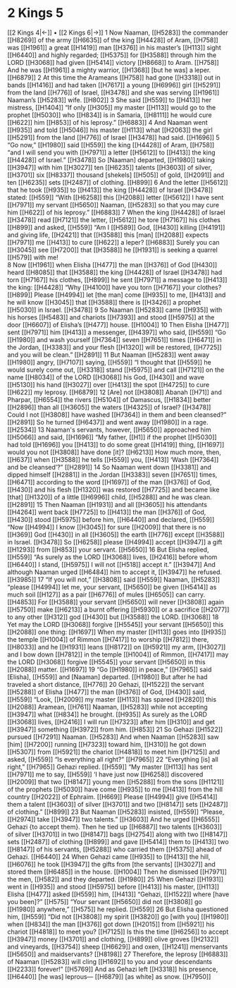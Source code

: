 # 2 Kings 5
[[2 Kings 4|←]] • [[2 Kings 6|→]]
1 Now Naaman, [[H5283]] the commander [[H8269]] of the army [[H6635]] of the king [[H4428]] of Aram, [[H758]] was [[H1961]] a great [[H1419]] man [[H376]] in his master’s [[H113]] sight [[H6440]] and highly regarded; [[H5375]] for [[H3588]] through him  the LORD [[H3068]] had given [[H5414]] victory [[H8668]] to Aram. [[H758]] And he was [[H1961]] a mighty warrior, [[H1368]] [but he was] a leper. [[H6879]] 
2 At this time the Arameans [[H758]] had gone [[H3318]] out in bands [[H1416]] and had taken [[H7617]] a young [[H6996]] girl [[H5291]] from the land [[H776]] of Israel, [[H3478]] and she was serving [[H1961]] Naaman’s [[H5283]] wife. [[H802]] 
3 She said [[H559]] to [[H413]] her mistress, [[H1404]] “If only [[H305]] my master [[H113]] would go to the prophet [[H5030]] who [[H834]] is in Samaria, [[H8111]] he would cure [[H622]] him [[H853]] of his leprosy.” [[H6883]] 
4 And Naaman went [[H935]] and told [[H5046]] his master [[H113]] what [[H2063]] the girl [[H5291]] from the land [[H776]] of Israel [[H3478]] had said. [[H1696]] 
5 “Go now,” [[H1980]] said [[H559]] the king [[H4428]] of Aram, [[H758]] “and I will send you with [[H7971]] a letter [[H5612]] to [[H413]] the king [[H4428]] of Israel.” [[H3478]] So [Naaman] departed, [[H1980]] taking [[H3947]] with him [[H3027]] ten [[H6235]] talents [[H3603]] of silver, [[H3701]] six [[H8337]] thousand [shekels] [[H505]] of gold, [[H2091]] and ten [[H6235]] sets [[H2487]] of clothing. [[H899]] 
6 And the letter [[H5612]] that he took [[H935]] to [[H413]] the king [[H4428]] of Israel [[H3478]] stated: [[H559]] “With [[H6258]] this [[H2088]] letter [[H5612]] I have sent [[H7971]] my servant [[H5650]] Naaman, [[H5283]] so that you may cure him [[H622]] of his leprosy.” [[H6883]] 
7 When the king [[H4428]] of Israel [[H3478]] read [[H7121]] the letter, [[H5612]] he tore [[H7167]] his clothes [[H899]] and asked, [[H559]] “Am I [[H589]] God, [[H430]] killing [[H4191]] and giving life, [[H2421]] that [[H3588]] this [man] [[H2088]] expects [[H7971]] me [[H413]] to cure [[H622]] a leper? [[H6883]] Surely you can [[H3045]] see [[H7200]] that [[H3588]] he [[H1931]] is seeking a quarrel [[H579]] with me!  
8 Now [[H1961]] when Elisha [[H477]] the man [[H376]] of God [[H430]] heard [[H8085]] that [[H3588]] the king [[H4428]] of Israel [[H3478]] had torn [[H7167]] his clothes, [[H899]] he sent [[H7971]] a message to [[H413]] the king: [[H4428]] “Why [[H4100]] have you torn [[H7167]] your clothes? [[H899]] Please [[H4994]] let [the man] come [[H935]] to me, [[H413]] and he will know [[H3045]] that [[H3588]] there is [[H3426]] a prophet [[H5030]] in Israel. [[H3478]] 
9 So Naaman [[H5283]] came [[H935]] with his horses [[H5483]] and chariots [[H7393]] and stood [[H5975]] at the door [[H6607]] of Elisha’s [[H477]] house. [[H1004]] 
10 Then Elisha [[H477]] sent [[H7971]] him [[H413]] a messenger, [[H4397]] who said, [[H559]] “Go [[H1980]] and wash yourself [[H7364]] seven [[H7651]] times [[H6471]] in the Jordan, [[H3383]] and your flesh [[H1320]] will be restored, [[H7725]] and you will be clean.” [[H2891]] 
11 But Naaman [[H5283]] went away [[H1980]] angry, [[H7107]] saying, [[H559]] “I thought that [[H559]] he would surely come out, [[H3318]] stand [[H5975]] and call [[H7121]] on the name [[H8034]] of the LORD [[H3068]] his God, [[H430]] and wave [[H5130]] his hand [[H3027]] over [[H413]] the spot [[H4725]] to cure [[H622]] my leprosy. [[H6879]] 
12 [Are] not [[H3808]] Abanah [[H71]] and Pharpar, [[H6554]] the rivers [[H5104]] of Damascus, [[H1834]] better [[H2896]] than all [[H3605]] the waters [[H4325]] of Israel? [[H3478]] Could I not [[H3808]] have washed [[H7364]] in them  and been cleansed?” [[H2891]] So he turned [[H6437]] and went away [[H1980]] in a rage. [[H2534]] 
13 Naaman's servants, however, [[H5650]] approached him [[H5066]] and said, [[H1696]] “My father, [[H1]] if the prophet [[H5030]] had told [[H1696]] you [[H413]] to do some great [[H1419]] thing, [[H1697]] would you not [[H3808]] have done [it]? [[H6213]] How much more, then, [[H637]] when [[H3588]] he tells [[H559]] you, [[H413]] ‘Wash [[H7364]] and be cleansed’?” [[H2891]] 
14 So Naaman went down [[H3381]] and dipped himself [[H2881]] in the Jordan [[H3383]] seven [[H7651]] times, [[H6471]] according to the word [[H1697]] of the man [[H376]] of God, [[H430]] and his flesh [[H1320]] was restored [[H7725]] and became like [that] [[H1320]] of a little [[H6996]] child, [[H5288]] and he was clean. [[H2891]] 
15 Then Naaman [[H1931]] and all [[H3605]] his attendants [[H4264]] went back [[H7725]] to [[H413]] the man [[H376]] of God, [[H430]] stood [[H5975]] before him, [[H6440]] and declared, [[H559]] “Now [[H4994]] I know [[H3045]] for sure [[H2009]] that there is no [[H369]] God [[H430]] in all [[H3605]] the earth [[H776]] except [[H3588]] in Israel. [[H3478]] So [[H6258]] please [[H4994]] accept [[H3947]] a gift [[H1293]] from [[H853]] your servant. [[H5650]] 
16 But Elisha replied, [[H559]] “As surely as the LORD [[H3068]] lives, [[H2416]] before whom [[H6440]] I stand, [[H5975]] I will not [[H518]] accept it.” [[H3947]] And although Naaman urged [[H6484]] him  to accept it, [[H3947]] he refused. [[H3985]] 
17 “If you will not,” [[H3808]] said [[H559]] Naaman, [[H5283]] “please [[H4994]] let me, your servant, [[H5650]] be given [[H5414]] as much soil [[H127]] as a pair [[H6776]] of mules [[H6505]] can carry. [[H4853]] For [[H3588]] your servant [[H5650]] will never [[H3808]] again [[H5750]] make [[H6213]] a burnt offering [[H5930]] or a sacrifice [[H2077]] to any other [[H312]] god [[H430]] but [[H3588]] the LORD. [[H3068]] 
18 Yet may the LORD [[H3068]] forgive [[H5545]] your servant [[H5650]] this [[H2088]] one thing: [[H1697]] When my master [[H113]] goes into [[H935]] the temple [[H1004]] of Rimmon [[H7417]] to worship [[H7812]] there, [[H8033]] and he [[H1931]] leans [[H8172]] on [[H5921]] my arm, [[H3027]] and I bow down [[H7812]] in the temple [[H1004]] of Rimmon, [[H7417]] may the LORD [[H3068]] forgive [[H5545]] your servant [[H5650]] in this [[H2088]] matter. [[H1697]] 
19 “Go [[H1980]] in peace,” [[H7965]] said [Elisha], [[H559]] and [Naaman] departed. [[H1980]] But after he had traveled a short distance, [[H776]] 
20 Gehazi, [[H1522]] the servant [[H5288]] of Elisha [[H477]] the man [[H376]] of God, [[H430]] said, [[H559]] “Look, [[H2009]] my master [[H113]] has spared [[H2820]] this [[H2088]] Aramean, [[H761]] Naaman, [[H5283]] while not accepting [[H3947]] what [[H834]] he brought. [[H935]] As surely as the LORD [[H3068]] lives, [[H2416]] I will run [[H7323]] after him [[H310]] and get [[H3947]] something [[H3972]] from him. [[H853]] 
21 So Gehazi [[H1522]] pursued [[H7291]] Naaman. [[H5283]] And when Naaman [[H5283]] saw [him] [[H7200]] running [[H7323]] toward him, [[H310]] he got down [[H5307]] from [[H5921]] the chariot [[H4818]] to meet him [[H7125]] and asked, [[H559]] “Is everything all right?” [[H7965]] 
22 “Everything [is] all right,” [[H7965]] Gehazi replied. [[H559]] “My master [[H113]] has sent [[H7971]] me to say, [[H559]] ‘I have just now [[H6258]] discovered [[H2009]] that two [[H8147]] young men [[H5288]] from the sons [[H1121]] of the prophets [[H5030]] have come [[H935]] to me [[H413]] from the hill country [[H2022]] of Ephraim. [[H669]] Please [[H4994]] give [[H5414]] them  a talent [[H3603]] of silver [[H3701]] and two [[H8147]] sets [[H2487]] of clothing.” [[H899]] 
23 But Naaman [[H5283]] insisted, [[H559]] “Please, [[H2974]] take [[H3947]] two talents.” [[H3603]] And he urged [[H6555]] Gehazi {to accept them}.  Then he tied up [[H6887]] two talents [[H3603]] of silver [[H3701]] in two [[H8147]] bags [[H2754]] along with two [[H8147]] sets [[H2487]] of clothing [[H899]] and gave [[H5414]] them to [[H413]] two [[H8147]] of his servants, [[H5288]] who carried them [[H5375]] ahead of Gehazi. [[H6440]] 
24 When Gehazi came [[H935]] to [[H413]] the hill, [[H6076]] he took [[H3947]] the gifts from [the servants] [[H3027]] and stored them [[H6485]] in the house. [[H1004]] Then he dismissed [[H7971]] the men, [[H582]] and they departed. [[H1980]] 
25 When Gehazi [[H1931]] went in [[H935]] and stood [[H5975]] before [[H413]] his master, [[H113]] Elisha [[H477]] asked [[H559]] him, [[H413]] “Gehazi, [[H1522]] where [have you been]?” [[H575]] “Your servant [[H5650]] did not [[H3808]] go [[H1980]] anywhere,” [[H575]] he replied. [[H559]] 
26 But Elisha questioned him, [[H559]] “Did not [[H3808]] my spirit [[H3820]] go [with you] [[H1980]] when [[H834]] the man [[H376]] got down [[H2015]] from [[H5921]] his chariot [[H4818]] to meet you? [[H7125]] Is this the time [[H6256]] to accept [[H3947]] money [[H3701]] and clothing, [[H899]] olive groves [[H2132]] and vineyards, [[H3754]] sheep [[H6629]] and oxen, [[H1241]] menservants [[H5650]] and maidservants? [[H8198]] 
27 Therefore, the leprosy [[H6883]] of Naaman [[H5283]] will cling [[H1692]] to you  and your descendants [[H2233]] forever!” [[H5769]] And as Gehazi left [[H3318]] his presence, [[H6440]] [he was] leprous— [[H6879]] [as white] as snow. [[H7950]] 
